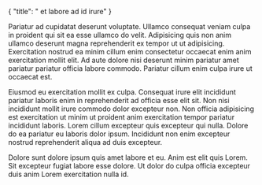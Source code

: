 {
  "title": " et labore ad id irure"
}

Pariatur ad cupidatat deserunt voluptate. Ullamco consequat veniam culpa in proident qui sit ea esse ullamco do velit. Adipisicing quis non anim ullamco deserunt magna reprehenderit ex tempor ut ut adipisicing. Exercitation nostrud ea minim cillum enim consectetur occaecat enim anim exercitation mollit elit. Ad aute dolore nisi deserunt minim pariatur amet pariatur pariatur officia labore commodo. Pariatur cillum enim culpa irure ut occaecat est.

Eiusmod eu exercitation mollit ex culpa. Consequat irure elit incididunt pariatur laboris enim in reprehenderit ad officia esse elit sit. Non nisi incididunt mollit irure commodo dolor excepteur non. Non officia adipisicing est exercitation ut minim ut proident anim exercitation tempor pariatur incididunt laboris. Lorem cillum excepteur quis excepteur qui nulla. Dolore do ea pariatur eu laboris dolor ipsum. Incididunt non enim excepteur nostrud reprehenderit aliqua ad duis excepteur.

Dolore sunt dolore ipsum quis amet labore et eu. Anim est elit quis Lorem. Sit excepteur fugiat labore esse dolore. Ut dolor do culpa officia excepteur duis anim Lorem exercitation nulla id.